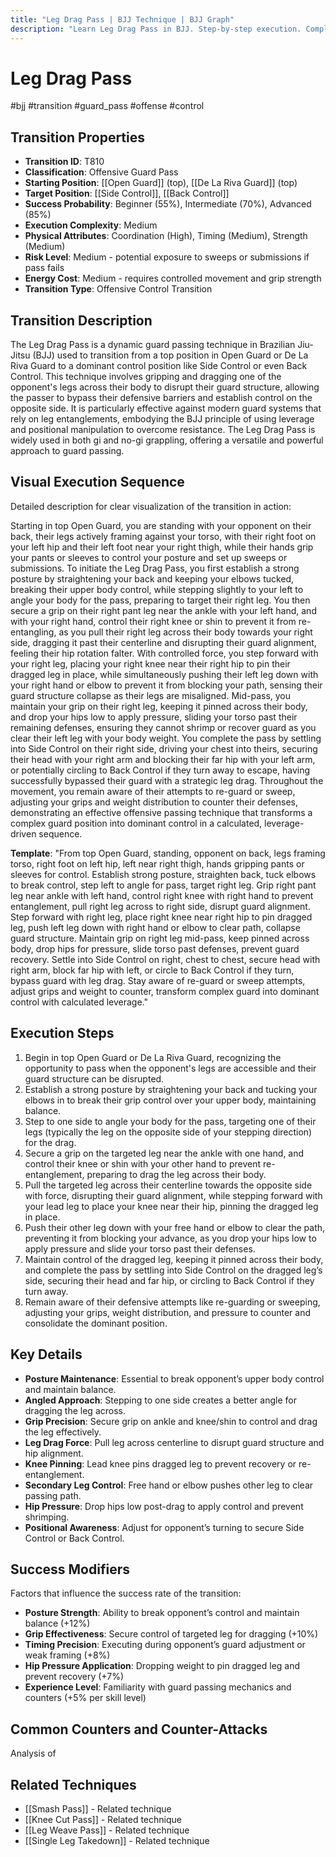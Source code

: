 ```yaml
---
title: "Leg Drag Pass | BJJ Technique | BJJ Graph"
description: "Learn Leg Drag Pass in BJJ. Step-by-step execution. Complete technique guide with expert insights."
---
```




<!-- Schema Markup for SEO -->
<script type="application/ld+json">
{
  "@context": "https://schema.org",
  "@type": "HowTo",
  "name": "Leg Drag Pass",
  "description": "Learn how to execute Leg Drag Pass in Brazilian Jiu-Jitsu from Open Guard to Side Control. Success: Beginner 55%, Intermediate 70%, Advanced 85%.",
  "step": [
    {
      "@type": "HowToStep",
      "name": "Begin in top Open",
      "text": "Begin in top Open Guard or De La Riva Guard, recognizing the opportunity to pass when the opponent's legs are accessible and their guard structure can be disrupted.",
      "position": 1
    },
    {
      "@type": "HowToStep",
      "name": "Establish a strong posture",
      "text": "Establish a strong posture by straightening your back and tucking your elbows in to break their grip control over your upper body, maintaining balance.",
      "position": 2
    },
    {
      "@type": "HowToStep",
      "name": "Step to one side",
      "text": "Step to one side to angle your body for the pass, targeting one of their legs (typically the leg on the opposite side of your stepping direction) for the drag.",
      "position": 3
    },
    {
      "@type": "HowToStep",
      "name": "Secure a grip on",
      "text": "Secure a grip on the targeted leg near the ankle with one hand, and control their knee or shin with your other hand to prevent re-entanglement, preparing to drag the leg across their body.",
      "position": 4
    },
    {
      "@type": "HowToStep",
      "name": "Pull the targeted leg",
      "text": "Pull the targeted leg across their centerline towards the opposite side with force, disrupting their guard alignment, while stepping forward with your lead leg to place your knee near their hip, pinning the dragged leg in place.",
      "position": 5
    },
    {
      "@type": "HowToStep",
      "name": "Push their other leg",
      "text": "Push their other leg down with your free hand or elbow to clear the path, preventing it from blocking your advance, as you drop your hips low to apply pressure and slide your torso past their defenses.",
      "position": 6
    },
    {
      "@type": "HowToStep",
      "name": "Maintain control of the",
      "text": "Maintain control of the dragged leg, keeping it pinned across their body, and complete the pass by settling into Side Control on the dragged leg’s side, securing their head and far hip, or circling to Back Control if they turn away.",
      "position": 7
    },
    {
      "@type": "HowToStep",
      "name": "Remain aware of their",
      "text": "Remain aware of their defensive attempts like re-guarding or sweeping, adjusting your grips, weight distribution, and pressure to counter and consolidate the dominant position.",
      "position": 8
    }
  ],
  "tool": [
    "BJJ Gi or No-Gi attire",
    "Training partner",
    "Mat space"
  ],
  "totalTime": "PT7M"
}
</script>


<!-- Schema Markup for SEO -->
<script type="application/ld+json">
{
  "@context": "https://schema.org",
  "@type": "WebPage",
  "name": "Leg Drag Pass",
  "description": "Learn Leg Drag Pass in BJJ. Step-by-step execution. Complete technique guide with expert insights.",
  "url": "https://bjjgraph.com/transitions/leg-drag-pass",
  "isPartOf": {
    "@type": "WebSite",
    "name": "BJJ Graph",
    "url": "https://bjjgraph.com"
  }
}
</script>


<script type="application/ld+json">
{
  "@context": "https://schema.org",
  "@type": "BreadcrumbList",
  "itemListElement": [
    {
      "@type": "ListItem",
      "position": 1,
      "name": "Home",
      "item": "https://bjjgraph.com/"
    },
    {
      "@type": "ListItem",
      "position": 2,
      "name": "Transitions",
      "item": "https://bjjgraph.com/transitions/"
    },
    {
      "@type": "ListItem",
      "position": 3,
      "name": "Leg Drag Pass",
      "item": "https://bjjgraph.com/transitions/leg-drag-pass"
    }
  ]
}
</script>


# Leg Drag Pass
#bjj #transition #guard_pass #offense #control

## Transition Properties
- **Transition ID**: T810
- **Classification**: Offensive Guard Pass
- **Starting Position**: [[Open Guard]] (top), [[De La Riva Guard]] (top)
- **Target Position**: [[Side Control]], [[Back Control]]
- **Success Probability**: Beginner (55%), Intermediate (70%), Advanced (85%)
- **Execution Complexity**: Medium
- **Physical Attributes**: Coordination (High), Timing (Medium), Strength (Medium)
- **Risk Level**: Medium - potential exposure to sweeps or submissions if pass fails
- **Energy Cost**: Medium - requires controlled movement and grip strength
- **Transition Type**: Offensive Control Transition

## Transition Description
The Leg Drag Pass is a dynamic guard passing technique in Brazilian Jiu-Jitsu (BJJ) used to transition from a top position in Open Guard or De La Riva Guard to a dominant control position like Side Control or even Back Control. This technique involves gripping and dragging one of the opponent's legs across their body to disrupt their guard structure, allowing the passer to bypass their defensive barriers and establish control on the opposite side. It is particularly effective against modern guard systems that rely on leg entanglements, embodying the BJJ principle of using leverage and positional manipulation to overcome resistance. The Leg Drag Pass is widely used in both gi and no-gi grappling, offering a versatile and powerful approach to guard passing.

## Visual Execution Sequence
Detailed description for clear visualization of the transition in action:

Starting in top Open Guard, you are standing with your opponent on their back, their legs actively framing against your torso, with their right foot on your left hip and their left foot near your right thigh, while their hands grip your pants or sleeves to control your posture and set up sweeps or submissions. To initiate the Leg Drag Pass, you first establish a strong posture by straightening your back and keeping your elbows tucked, breaking their upper body control, while stepping slightly to your left to angle your body for the pass, preparing to target their right leg. You then secure a grip on their right pant leg near the ankle with your left hand, and with your right hand, control their right knee or shin to prevent it from re-entangling, as you pull their right leg across their body towards your right side, dragging it past their centerline and disrupting their guard alignment, feeling their hip rotation falter. With controlled force, you step forward with your right leg, placing your right knee near their right hip to pin their dragged leg in place, while simultaneously pushing their left leg down with your right hand or elbow to prevent it from blocking your path, sensing their guard structure collapse as their legs are misaligned. Mid-pass, you maintain your grip on their right leg, keeping it pinned across their body, and drop your hips low to apply pressure, sliding your torso past their remaining defenses, ensuring they cannot shrimp or recover guard as you clear their left leg with your body weight. You complete the pass by settling into Side Control on their right side, driving your chest into theirs, securing their head with your right arm and blocking their far hip with your left arm, or potentially circling to Back Control if they turn away to escape, having successfully bypassed their guard with a strategic leg drag. Throughout the movement, you remain aware of their attempts to re-guard or sweep, adjusting your grips and weight distribution to counter their defenses, demonstrating an effective offensive passing technique that transforms a complex guard position into dominant control in a calculated, leverage-driven sequence.

**Template**: "From top Open Guard, standing, opponent on back, legs framing torso, right foot on left hip, left near right thigh, hands gripping pants or sleeves for control. Establish strong posture, straighten back, tuck elbows to break control, step left to angle for pass, target right leg. Grip right pant leg near ankle with left hand, control right knee with right hand to prevent entanglement, pull right leg across to right side, disrupt guard alignment. Step forward with right leg, place right knee near right hip to pin dragged leg, push left leg down with right hand or elbow to clear path, collapse guard structure. Maintain grip on right leg mid-pass, keep pinned across body, drop hips for pressure, slide torso past defenses, prevent guard recovery. Settle into Side Control on right, chest to chest, secure head with right arm, block far hip with left, or circle to Back Control if they turn, bypass guard with leg drag. Stay aware of re-guard or sweep attempts, adjust grips and weight to counter, transform complex guard into dominant control with calculated leverage."

## Execution Steps
1. Begin in top Open Guard or De La Riva Guard, recognizing the opportunity to pass when the opponent's legs are accessible and their guard structure can be disrupted.
2. Establish a strong posture by straightening your back and tucking your elbows in to break their grip control over your upper body, maintaining balance.
3. Step to one side to angle your body for the pass, targeting one of their legs (typically the leg on the opposite side of your stepping direction) for the drag.
4. Secure a grip on the targeted leg near the ankle with one hand, and control their knee or shin with your other hand to prevent re-entanglement, preparing to drag the leg across their body.
5. Pull the targeted leg across their centerline towards the opposite side with force, disrupting their guard alignment, while stepping forward with your lead leg to place your knee near their hip, pinning the dragged leg in place.
6. Push their other leg down with your free hand or elbow to clear the path, preventing it from blocking your advance, as you drop your hips low to apply pressure and slide your torso past their defenses.
7. Maintain control of the dragged leg, keeping it pinned across their body, and complete the pass by settling into Side Control on the dragged leg’s side, securing their head and far hip, or circling to Back Control if they turn away.
8. Remain aware of their defensive attempts like re-guarding or sweeping, adjusting your grips, weight distribution, and pressure to counter and consolidate the dominant position.

## Key Details
- **Posture Maintenance**: Essential to break opponent’s upper body control and maintain balance.
- **Angled Approach**: Stepping to one side creates a better angle for dragging the leg across.
- **Grip Precision**: Secure grip on ankle and knee/shin to control and drag the leg effectively.
- **Leg Drag Force**: Pull leg across centerline to disrupt guard structure and hip alignment.
- **Knee Pinning**: Lead knee pins dragged leg to prevent recovery or re-entanglement.
- **Secondary Leg Control**: Free hand or elbow pushes other leg to clear passing path.
- **Hip Pressure**: Drop hips low post-drag to apply control and prevent shrimping.
- **Positional Awareness**: Adjust for opponent’s turning to secure Side Control or Back Control.

## Success Modifiers
Factors that influence the success rate of the transition:
- **Posture Strength**: Ability to break opponent’s control and maintain balance (+12%)
- **Grip Effectiveness**: Secure control of targeted leg for dragging (+10%)
- **Timing Precision**: Executing during opponent’s guard adjustment or weak framing (+8%)
- **Hip Pressure Application**: Dropping weight to pin dragged leg and prevent recovery (+7%)
- **Experience Level**: Familiarity with guard passing mechanics and counters (+5% per skill level)

## Common Counters and Counter-Attacks
Analysis of

## Related Techniques

- [[Smash Pass]] - Related technique
- [[Knee Cut Pass]] - Related technique
- [[Leg Weave Pass]] - Related technique
- [[Single Leg Takedown]] - Related technique

